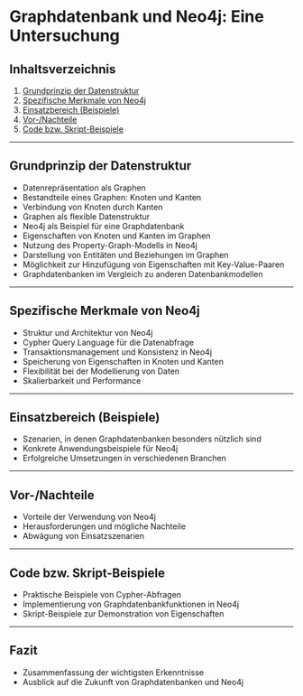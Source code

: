 # Graphdatenbank und Neo4j: Eine Untersuchung

## Inhaltsverzeichnis
1. [Grundprinzip der Datenstruktur](#grundprinzip-der-datenstruktur)
2. [Spezifische Merkmale von Neo4j](#spezifische-merkmale-von-neo4j)
3. [Einsatzbereich (Beispiele)](#einsatzbereich-beispiele)
4. [Vor-/Nachteile](#vor--nachteile)
5. [Code bzw. Skript-Beispiele](#code-bzw-skript-beispiele)

---

## Grundprinzip der Datenstruktur
- Datenrepräsentation als Graphen
- Bestandteile eines Graphen: Knoten und Kanten
- Verbindung von Knoten durch Kanten
- Graphen als flexible Datenstruktur
- Neo4j als Beispiel für eine Graphdatenbank
- Eigenschaften von Knoten und Kanten im Graphen
- Nutzung des Property-Graph-Modells in Neo4j
- Darstellung von Entitäten und Beziehungen im Graphen
- Möglichkeit zur Hinzufügung von Eigenschaften mit Key-Value-Paaren
- Graphdatenbanken im Vergleich zu anderen Datenbankmodellen

---

## Spezifische Merkmale von Neo4j
- Struktur und Architektur von Neo4j
- Cypher Query Language für die Datenabfrage
- Transaktionsmanagement und Konsistenz in Neo4j
- Speicherung von Eigenschaften in Knoten und Kanten
- Flexibilität bei der Modellierung von Daten
- Skalierbarkeit und Performance

---

## Einsatzbereich (Beispiele)
- Szenarien, in denen Graphdatenbanken besonders nützlich sind
- Konkrete Anwendungsbeispiele für Neo4j
- Erfolgreiche Umsetzungen in verschiedenen Branchen

---

## Vor-/Nachteile
- Vorteile der Verwendung von Neo4j
- Herausforderungen und mögliche Nachteile
- Abwägung von Einsatzszenarien

---

## Code bzw. Skript-Beispiele
- Praktische Beispiele von Cypher-Abfragen
- Implementierung von Graphdatenbankfunktionen in Neo4j
- Skript-Beispiele zur Demonstration von Eigenschaften

---

## Fazit
- Zusammenfassung der wichtigsten Erkenntnisse
- Ausblick auf die Zukunft von Graphdatenbanken und Neo4j
